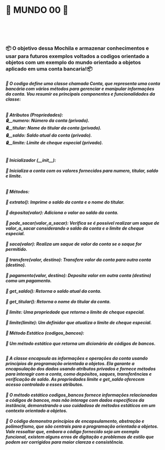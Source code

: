 <h1>🐍 MUNDO 00 🐍<h1>
️<h3>📦 O objetivo dessa Mochila e armazenar conhecimentos e usar para futuros exemplos voltados a codigos orientado a objetos com um exemplo do mundo orientado a objetos aplicado em uma conta bancaria!📦<h3>
  
<h5>📁 O codigo define uma classe chamada Conta, que representa uma conta bancária com vários métodos para gerenciar e manipular informações da conta. Vou resumir os principais componentes e funcionalidades da classe:
<br>
<br>
 <br>
🔧 Atributos (Propriedades):
<br>
🔒__numero: Número da conta (privado).
  <br>
🔒__titular: Nome do titular da conta (privado).
  <br>
🔒__saldo: Saldo atual da conta (privado).
  <br>
🔒__limite: Limite de cheque especial (privado).
  <br>
  <br>
<br>
  🔧 Inicializador (__init__):
  <br>
<br>
🔸 Inicializa a conta com os valores fornecidos para numero, titular, saldo e limite.
<br>
<br>
<br>
🔧 Métodos:
<br>
<br>
🔸 extrato(): Imprime o saldo da conta e o nome do titular.
<br>
  <br>
🔸 deposita(valor): Adiciona o valor ao saldo da conta.
<br>
  <br>
🔸 pode_sacar(valor_a_sacar): Verifica se é possível realizar um saque de valor_a_sacar considerando o saldo da conta e o limite de cheque especial.
<br>
  <br>
🔸 saca(valor): Realiza um saque de valor da conta se o saque for permitido.
<br>
  <br>
🔸 transfere(valor, destino): Transfere valor da conta para outra conta (destino).
<br>
  <br>
🔸 pagamento(valor, destino): Deposita valor em outra conta (destino) como um pagamento.
<br>
  <br>
🔸 get_saldo(): Retorna o saldo atual da conta.
<br>
  <br>
🔸 get_titular(): Retorna o nome do titular da conta.
<br>
  <br>
🔸 limite: Uma propriedade que retorna o limite de cheque especial.
<br>
  <br>
🔸 limite(limite): Um definidor que atualiza o limite de cheque especial.
<br>
  <br>
🔸 Método Estático (codigos_bancos):
<br>
  <br>
🔸 Um método estático que retorna um dicionário de códigos de bancos.
   <br>
  <br>
  
📁 A classe encapsula as informações e operações da conta usando princípios de programação orientada a objetos. Ela garante a encapsulação dos dados usando atributos privados e fornece métodos para interagir com a conta, como depósitos, saques, transferências e verificação de saldo. As propriedades limite e get_saldo oferecem acesso controlado a esses atributos.
 <br>
  <br>
📁 O método estático codigos_bancos fornece informações relacionadas a códigos de bancos, mas não interage com dados específicos da instância, demonstrando o uso cuidadoso de métodos estáticos em um contexto orientado a objetos.
 <br>
  <br>
📁 O código demonstra princípios de encapsulamento, abstração e polimorfismo, que são centrais para a programação orientada a objetos. Vale ressaltar que, embora o código fornecido seja um exemplo funcional, existem alguns erros de digitação e problemas de estilo que podem ser corrigidos para maior clareza e consistência.<h5>

